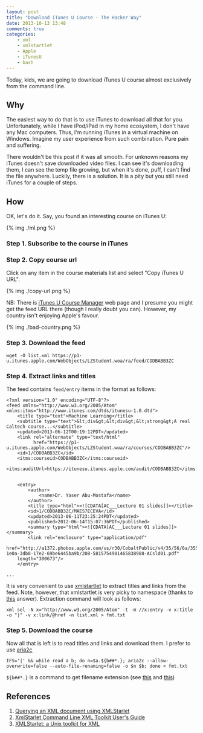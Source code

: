 ```yaml
---
layout: post
title: "Download iTunes U Course - The Hacker Way"
date: 2013-10-13 13:48
comments: true
categories: 
    - xml
    - xmlstartlet
    - Apple
    - iTunesU
    - bash
---
```


Today, kids, we are going to download iTunes U course almost exclusively from
the command line.

<!-- more -->

## Why

The easiest way to do that is to use iTunes to download all that for you.
Unfortunately, while I have iPod/iPad in my home ecosystem, I don't have any
Mac computers. Thus, I'm running iTunes in a virtual machine on Windows.
Imagine my user experience from such combination. Pure pain and suffering.

There wouldn't be this post if it was all smooth. For unknown reasons my iTunes
doesn't save downloaded video files. I can see it's downloading them, I can
see the temp file growing, but when it's done, puff, I can't find the file
anywhere. Luckily, there is a solution. It is a pity but you still need iTunes
for a couple of steps.

## How

OK, let's do it. Say, you found an interesting course on iTunes U:

{% img ./ml.png %}

### Step 1. Subscribe to the course in iTunes

### Step 2. Copy course url

Click on any item in the course materials list and
select "Copy iTunes U URL".

{% img ./copy-url.png %}

NB: There is [iTunes U Course Manager](https://itunesu.itunes.apple.com/coursemanager/)
web page and I presume you might get the feed URL there (though I really doubt
you can). However, my country isn't enjoying Apple's favour.

{% img ./bad-country.png %}

### Step 3. Download the feed

```
wget -O list.xml https://p1-u.itunes.apple.com/WebObjects/LZStudent.woa/ra/feed/CODBABB3ZC
```

### Step 4. Extract links and titles

The feed contains `feed/entry` items in the format as follows:

```
<?xml version="1.0" encoding="UTF-8"?>
<feed xmlns="http://www.w3.org/2005/Atom" xmlns:itms="http://www.itunes.com/dtds/itunesu-1.0.dtd">
    <title type="text">Machine Learning</title>
    <subtitle type="text">&lt;div&gt;&lt;div&gt;&lt;strong&gt;A real Caltech course...</subtitle>
    <updated>2013-06-12T00:19:12PDT</updated>
    <link rel="alternate" type="text/html"
          href="https://p1-u.itunes.apple.com/WebObjects/LZStudent.woa/ra/courses/CODBABB3ZC"/>
    <id>1/CODBABB3ZC</id>
    <itms:courseid>CODBABB3ZC</itms:courseid>
    <itms:auditUrl>https://itunesu.itunes.apple.com/audit/CODBABB3ZC</itms:auditUrl>


    <entry>
        <author>
            <name>Dr. Yaser Abu-Mostafa</name>
        </author>
        <title type="html"><![CDATA[AC___Lecture 01 slides]]></title>
        <id>1/CODBABB3ZC/MAES7ECEVA</id>
        <updated>2013-06-11T23:25:24PDT</updated>
        <published>2012-06-14T15:07:36PDT</published>
        <summary type="html"><![CDATA[AC___Lecture 01 slides]]></summary>
        <link rel="enclosure" type="application/pdf"
              href="http://a1372.phobos.apple.com/us/r30/CobaltPublic/v4/35/56/6a/35566a02-1e0a-3db8-17e2-69be6445ba9b/208-5815754981465838988-ACsld01.pdf"
    length="300673"/>
    </entry>

...
```

It is very convenient to use [xmlstartlet](http://xmlstar.sourceforge.net/doc/UG/xmlstarlet-ug.html)
to extract titles and links from the feed. Note, however, that xmlstartlet is
very picky to namespace (thanks to [this](http://stackoverflow.com/questions/9025492/xmlstarlet-does-not-select-anything)
answer). Extraction command will look as follows:

```
xml sel -N x="http://www.w3.org/2005/Atom" -t -m //x:entry -v x:title -o "|" -v x:link/@href -n list.xml > fmt.txt
```

### Step 5. Download the course

Now all that is left is to read titles and links and
download them. I prefer to use [aria2c](http://aria2.sourceforge.net/)

```
IFS='|' && while read a b; do n=$a.${b##*.}; aria2c --allow-overwrite=false --auto-file-renaming=false -o $n $b; done < fmt.txt
```

`${b##*.}` is a command to get filename extension (see [this](http://stackoverflow.com/questions/965053/extract-filename-and-extension-in-bash)
and [this](http://www.gnu.org/software/bash/manual/html_node/Shell-Parameter-Expansion.html#Shell-Parameter-Expansion))

## References

1.  [Querying an XML document using XMLStarlet](http://alistairisrael.wordpress.com/2007/09/26/querying-an-xml-document-using-xmlstarlet/)
2.  [XmlStarlet Command Line XML Toolkit User's Guide](http://xmlstar.sourceforge.net/doc/UG/xmlstarlet-ug.html)
3.  [XMLStarlet: a Unix toolkit for XML](http://www.freesoftwaremagazine.com/articles/xml_starlet)
